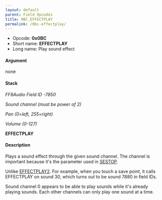 ```yaml
---
layout: default
parent: Field Opcodes
title: 0BC_EFFECTPLAY
permalink: /0bc-effectplay/
---
```


-   Opcode: **0x0BC**
-   Short name: **EFFECTPLAY**
-   Long name: Play sound effect

#### Argument

none

#### Stack

  
*FF8Audio Field ID -7850*

*Sound channel (must be power of 2)*

*Pan (0=left, 255=right)*

*Volume (0-127)*

**EFFECTPLAY**

#### Description

Plays a sound effect through the given sound channel. The channel is important because it's the parameter used in [SESTOP](0CD_SESTOP).

Unlike [EFFECTPLAY2](021_EFFECTPLAY2). For example, when you touch a save point, it calls EFFECTPLAY on sound 30, which turns out to be sound 7880 in field IDs.

Sound channel 0 appears to be able to play sounds while it's already playing sounds. Each other channels can only play one sound at a time.
